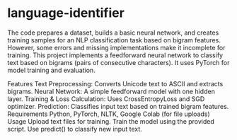 # language-identifier
The code prepares a dataset, builds a basic neural network, and creates training samples for an NLP classification task based on bigram features. However, some errors and missing implementations make it incomplete for training.
This project implements a feedforward neural network to classify text based on bigrams (pairs of consecutive characters). It uses PyTorch for model training and evaluation.

Features
Text Preprocessing: Converts Unicode text to ASCII and extracts bigrams.
Neural Network: A simple feedforward model with one hidden layer.
Training & Loss Calculation: Uses CrossEntropyLoss and SGD optimizer.
Prediction: Classifies input text based on trained bigram features.
Requirements
Python, PyTorch, NLTK, Google Colab (for file uploads)
Usage
Upload text files for training.
Train the model using the provided script.
Use predict() to classify new input text.
